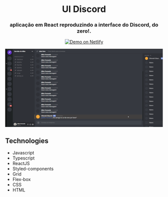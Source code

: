 <h1 align="center"> UI Discord </h1>

<h3 align="center"> aplicação em React reproduzindo a interface do Discord, do zero!. </h3>

<p align="center">
  <a href="https://mike-fernando-discord-clone.netlify.app" target="_blank">
    <img alt="Demo on Netlify" src="https://res.cloudinary.com/LukeMorales/image/upload/v1563043495/readme_logos/demo_on_netlify_bbuvjz.png">
  </a>
</p>

<div>
   <img src="./github/discord-clone.gif" alt"discord" />
</div>


## Technologies
- Javascript
- Typescript
- ReactJS
- Styled-components
- Grid
- Flex-box
- CSS
- HTML
